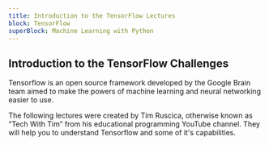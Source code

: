 ```yaml
---
title: Introduction to the TensorFlow Lectures
block: TensorFlow
superBlock: Machine Learning with Python
---
```

## Introduction to the TensorFlow Challenges

Tensorflow is an open source framework developed by the Google Brain team aimed to make the powers of machine learning and neural networking easier to use.

The following lectures were created by Tim Ruscica, otherwise known as “Tech With Tim” from his educational programming YouTube channel. They will help you to understand Tensorflow and some of it's capabilities.